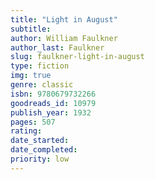 ```yaml
---
title: "Light in August"
subtitle: 
author: William Faulkner
author_last: Faulkner
slug: faulkner-light-in-august
type: fiction
img: true
genre: classic
isbn: 9780679732266
goodreads_id: 10979
publish_year: 1932
pages: 507
rating: 
date_started:
date_completed:
priority: low
---
```

